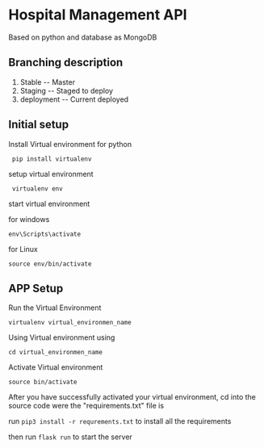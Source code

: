 # Hospital Management API

Based on python and database as MongoDB

## Branching description 

1. Stable -- Master
2. Staging -- Staged to deploy 
3. deployment -- Current deployed


## Initial setup 

Install Virtual environment for python 

``` pip install virtualenv```

setup virtual environment

``` virtualenv env```

start virtual environment

for windows

``` env\Scripts\activate ```

for Linux 

``` source env/bin/activate ```


## APP Setup 

Run the Virtual Environment

```virtualenv virtual_environmen_name```

Using Virtual environment using

```cd virtual_environmen_name```

Activate Virtual environment

```source bin/activate```

After you have successfully activated your virtual environment, cd into the source code were the "requirements.txt" file is

run ``` pip3 install -r requrements.txt ``` to install all the requirements

then run ``` flask run ``` to start the server
